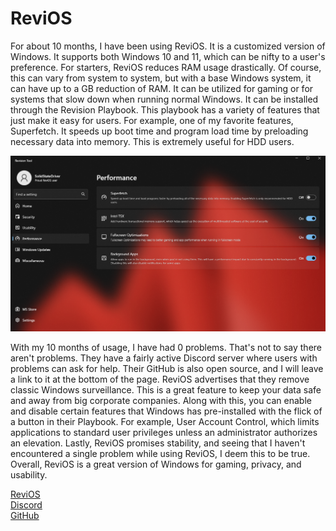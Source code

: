 # ReviOS
For about 10 months, I have been using ReviOS. It is a customized version of Windows. It supports both Windows 10 and 11, which can be nifty to a user's preference. For starters, ReviOS reduces RAM usage drastically. Of course, this can vary from system to system, but with a base Windows system, it can have up to a GB reduction of RAM. It can be utilized for gaming or for systems that slow down when running normal Windows. It can be installed through the Revision Playbook. This playbook has a variety of features that just make it easy for users. For example, one of my favorite features, Superfetch. It speeds up boot time and program load time by preloading necessary data into memory. This is extremely useful for HDD users.

![Title](revios.png)

With my 10 months of usage, I have had 0 problems. That's not to say there aren't problems. They have a fairly active Discord server where users with problems can ask for help. Their GitHub is also open source, and I will leave a link to it at the bottom of the page. ReviOS advertises that they remove classic Windows surveillance. This is a great feature to keep your data safe and away from big corporate companies. Along with this, you can enable and disable certain features that Windows has pre-installed with the flick of a button in their Playbook. For example, User Account Control, which limits applications to standard user privileges unless an administrator authorizes an elevation. Lastly, ReviOS promises stability, and seeing that I haven't encountered a single problem while using ReviOS, I deem this to be true. Overall, ReviOS is a great version of Windows for gaming, privacy, and usability.

[ReviOS](https://revi.cc/)  
[Discord](https://discord.com/invite/962y4pU)  
[GitHub](https://github.com/meetrevision)
